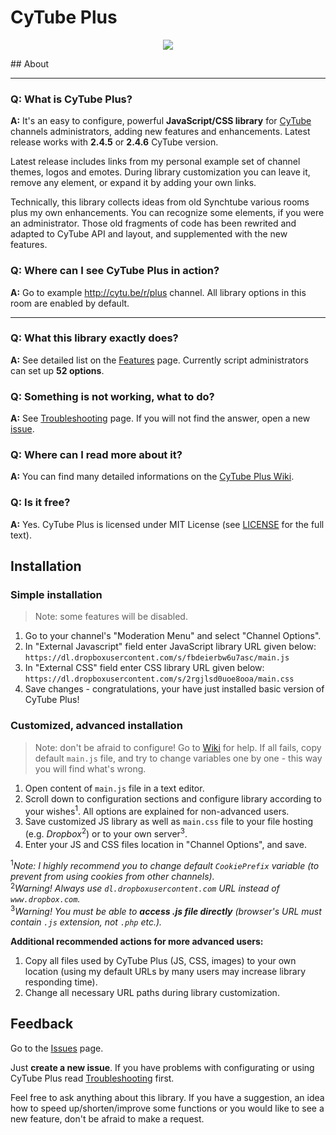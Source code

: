 # CyTube Plus
<p align="center"><img src="https://dl.dropboxusercontent.com/s/7mrz85gl29eiiks/logo.png"/></p>
## About

***

### Q: What is CyTube Plus?

**A:** It's an easy to configure, powerful <b>JavaScript/CSS library</b> for [CyTube](https://github.com/calzoneman/sync) channels administrators, adding new features and enhancements. Latest release works with **2.4.5** or **2.4.6** CyTube version.

Latest release includes links from my personal example set of channel themes, logos and emotes. During library customization you can leave it, remove any element, or expand it by adding your own links.

Technically, this library collects ideas from old Synchtube various rooms plus my own enhancements. You can recognize some elements, if you were an administrator. Those old fragments of code has been rewrited and adapted to CyTube API and layout, and supplemented with the new features.

### Q: Where can I see CyTube Plus in action?

**A:** Go to example http://cytu.be/r/plus channel. All library options in this room are enabled by default.

***

### Q: What this library exactly does?

**A:** See detailed list on the [Features](https://github.com/zimny-lech/CyTube-Plus/wiki/Features) page. Currently script administrators can set up **52 options**.

### Q: Something is not working, what to do?

**A:** See [Troubleshooting](https://github.com/zimny-lech/CyTube-Plus/wiki/Troubleshooting) page. If you will not find the answer, open a new [issue](https://github.com/zimny-lech/CyTube-Plus/issues).

### Q: Where can I read more about it?

**A:** You can find many detailed informations on the [CyTube Plus Wiki](https://github.com/zimny-lech/CyTube-Plus/wiki).

### Q: Is it free?

**A:** Yes. CyTube Plus is licensed under MIT License (see [LICENSE](https://github.com/zimny-lech/CyTube-Plus/blob/master/LICENSE) for the full text).

## Installation

### Simple installation

> Note: some features will be disabled.

1. Go to your channel's "Moderation Menu" and select "Channel Options".
2. In "External Javascript" field enter JavaScript library URL given below:
   `https://dl.dropboxusercontent.com/s/fbdeierbw6u7asc/main.js`
3. In "External CSS" field enter CSS library URL given below:
   `https://dl.dropboxusercontent.com/s/2rgjlsd0uoe8ooa/main.css`
4. Save changes - congratulations, your have just installed basic version of CyTube Plus!

### Customized, advanced installation

> Note: don't be afraid to configure! Go to [Wiki](https://github.com/zimny-lech/CyTube-Plus/wiki) for help. If all fails, copy default `main.js` file, and try to change variables one by one - this way you will find what's wrong.

1. Open content of `main.js` file in a text editor.
2. Scroll down to configuration sections and configure library according to your wishes<sup>1</sup>. All options are explained for non-advanced users.
3. Save customized JS library as well as `main.css` file to your file hosting (e.g. <i>Dropbox</i><sup>2</sup>) or to your own server<sup>3</sup>.
4. Enter your JS and CSS files location in "Channel Options", and save.

<sup>1</sup><i>Note: I highly recommend you to change default `CookiePrefix` variable (to prevent from using cookies from other channels).</i><br/><sup>2</sup><i>Warning! Always use `dl.dropboxusercontent.com` URL instead of `www.dropbox.com`.</i><br/><sup>3</sup><i>Warning! You must be able to **access .js file directly** (browser's URL must contain `.js` extension, not `.php` etc.).</i>

**Additional recommended actions for more advanced users:**

1. Copy all files used by CyTube Plus (JS, CSS, images) to your own location (using my default URLs by many users may increase library responding time).
2. Change all necessary URL paths during library customization.

## Feedback

Go to the [Issues](https://github.com/zimny-lech/CyTube-Plus/issues) page.

Just **create a new issue**. If you have problems with configurating or using CyTube Plus read [Troubleshooting](https://github.com/zimny-lech/CyTube-Plus/wiki/Troubleshooting) first.

Feel free to ask anything about this library. If you have a suggestion, an idea how to speed up/shorten/improve some functions or you would like to see a new feature, don't be afraid to make a request.
